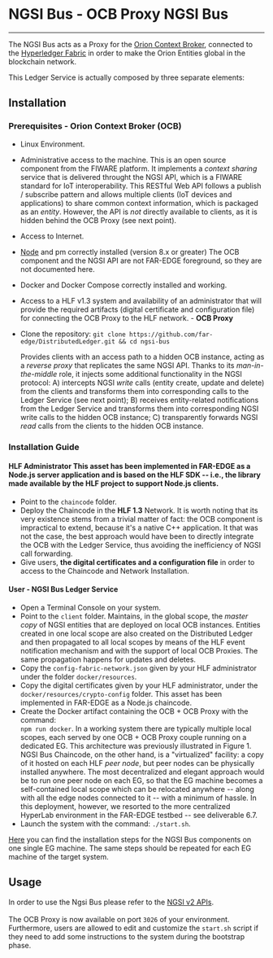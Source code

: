 # NGSI Bus - OCB Proxy	NGSI Bus

 --------
The NGSI Bus acts as a Proxy for the [Orion Context Broker](https://fiware-orion.readthedocs.io/en/master/), connected to the [Hyperledger Fabric](https://hyperledger-fabric.readthedocs.io) in order to make the Orion Entities global in the blockchain network. 	

 This Ledger Service is actually composed by three separate elements:
## Installation	
 ### Prerequisites	-   **Orion Context Broker (OCB)**
* Linux Environment.	
 * Administrative access to the machine.	    This is an open source component from the FIWARE platform. It implements a *context sharing* service that is delivered throught the NGSI API, which is a FIWARE standard for IoT interoperability. This RESTful Web API follows a publish / subscribe pattern and allows multiple clients (IoT devices and applications) to share common context information, which is packaged as an *entity*. However, the API is *not* directly available to clients, as it is hidden behind the OCB Proxy (see next point).
* Access to Internet.	
 * [Node](https://nodejs.org/en/download/) and pm correctly installed (version 8.x or greater)	    The OCB component and the NGSI API are not FAR-EDGE foreground, so they are not documented here.
* Docker and Docker Compose correctly installed and working.	
 * Access to a HLF v1.3 system and availability of an administrator that will provide the required artifacts (digital certificate and configuration file) for connecting the OCB Proxy to the HLF network.	-   **OCB Proxy**
* Clone the repository: `git clone https://github.com/far-edge/DistributedLedger.git && cd ngsi-bus`	

     Provides clients with an access path to a hidden OCB instance, acting as a *reverse proxy* that replicates the same NGSI API. Thanks to its *man-in-the-middle* role, it injects some additional functionality in the NGSI protocol: A) intercepts NGSI *write* calls (entity create, update and delete) from the clients and transforms them into corresponding calls to the Ledger Service (see next point); B) receives entity-related notifications from the Ledger Service and transforms them into corresponding NGSI write calls to the hidden OCB instance; C) transparently forwards NGSI *read* calls from the clients to the hidden OCB instance.
### Installation Guide	
 #### HLF Administrator	    This asset has been implemented in FAR-EDGE as a Node.js server application and is based on the HLF SDK -- i.e., the library made available by the HLF project to support Node.js clients.
*   Point to the `chaincode` folder.	
 *	Deploy the Chaincode in the **HLF 1.3** Network.	    It is worth noting that its very existence stems from a trivial matter of fact: the OCB component is impractical to extend, because it's a native C++ application. It that was not the case, the best approach would have been to directly integrate the OCB with the Ledger Service, thus avoiding the inefficiency of NGSI call forwarding.
*	Give users, **the digital certificates and a configuration file** in order to access to the Chaincode and Network Installation.	
 #### User	-   **NGSI Bus Ledger Service**
*   Open a Terminal Console on your system. 	
 *	Point to the `client` folder.	    Maintains, in the global scope, the *master copy* of NGSI entities that are deployed on local OCB instances. Entities created in one local scope are also created on the Distributed Ledger and then propagated to all local scopes by means of the HLF event notification mechanism and with the support of local OCB Proxies. The same propagation happens for updates and deletes.
*	Copy the `config-fabric-network.json` given by your HLF administrator under the folder `docker/resources`.	
 *	Copy the digital certificates given by your HLF administrator, under the `docker/resources/crypto-config` folder.	    This asset has been implemented in FAR-EDGE as a Node.js chaincode.
*	Create the Docker artifact containing the OCB + OCB Proxy with the command:  	
     `npm run docker`.	In a working system there are typically multiple local scopes, each served by one OCB + OCB Proxy couple running on a dedicated EG. This architecture was previously illustrated in Figure 1. NGSI Bus Chaincode, on the other hand, is a "virtualized" facility: a copy of it hosted on each HLF *peer node*, but peer nodes can be physically installed anywhere. The most decentralized and elegant approach would be to run one peer node on each EG, so that the EG machine becomes a self-contained local scope which can be relocated anywhere -- along with all the edge nodes connected to it -- with a minimum of hassle. In this deployment, however, we resorted to the more centralized HyperLab environment in the FAR-EDGE testbed -- see deliverable 6.7.
*	Launch the system with the command: `./start.sh`. 	

 [Here](https://github.com/far-edge/DistributedLedger/tree/develop/ngsi-bus/client) you can find the installation steps for the NGSI Bus components on one single EG machine. The same steps should be repeated for each EG machine of the target system.


 ## Usage	
In order to use the Ngsi Bus please refer to the [NGSI v2 APIs](http://telefonicaid.github.io/fiware-orion/api/v2/stable).	
<br/>The OCB Proxy is now available on port `3026` of your environment.	
<br/>Furthermore, users are allowed to edit and customize the `start.sh` script if they need to add some instructions to the system during the bootstrap phase.
